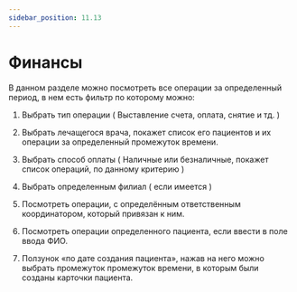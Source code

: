 ```yaml
---
sidebar_position: 11.13
---
```


# Финансы

<!-- ![Модуль "reports_1"](assets/reports/1.png) -->

В данном разделе можно посмотреть все операции за определенный период, в нем есть фильтр по которому можно:

1)	Выбрать тип операции ( Выставление счета, оплата, снятие и тд. )

<!-- ![Модуль "reports_1"](assets/reports/1.png) -->

2)	Выбрать лечащегося врача, покажет список его пациентов и их операции за определенный промежуток времени.  
 
<!-- ![Модуль "reports_1"](assets/reports/1.png) -->

3)	Выбрать способ оплаты ( Наличные или безналичные, покажет список операций, по данному критерию )

<!-- ![Модуль "reports_1"](assets/reports/1.png) -->

4)	Выбрать определенным филиал ( если имеется )

<!-- ![Модуль "reports_1"](assets/reports/1.png) -->

5)	Посмотреть операции, с определённым ответственным координатором, который привязан к ним.

<!-- ![Модуль "reports_1"](assets/reports/1.png) -->

6)	Посмотреть операции определенного пациента, если ввести в поле ввода ФИО.

<!-- ![Модуль "reports_1"](assets/reports/1.png) -->

7)	Ползунок «по дате создания пациента», нажав на него можно выбрать промежуток промежуток времени, в которым были созданы карточки пациента. 

<!-- ![Модуль "reports_1"](assets/reports/1.png) -->
